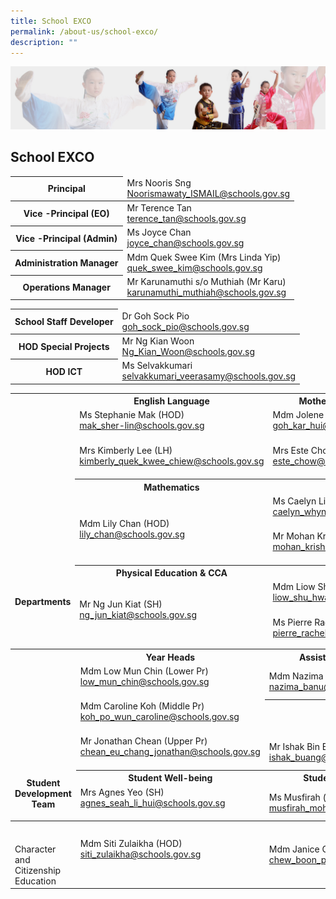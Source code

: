 ```yaml
---
title: School EXCO
permalink: /about-us/school-exco/
description: ""
---
```

![](/images/About%20Us/subbanner3.jpg)


## **School EXCO**

<table>
<thead>
  <tr>
    <th>Principal<br></th>
    <td>Mrs Nooris Sng<br><a href="mailto:Noorismawaty_ISMAIL@schools.gov.sg">Noorismawaty_ISMAIL@schools.gov.sg</a><br></td>
  </tr>
</thead>
<tbody>
  <tr>
    <th>Vice -Principal (EO)</th>
    <td>Mr Terence Tan<br><a href="mailto:terence_tan@schools.gov.sg">terence_tan@schools.gov.sg</a><br></td>
  </tr>
  <tr>
    <th>Vice -Principal (Admin)<br></th>
    <td>Ms Joyce Chan<br><a href="mailto:joyce_chan@schools.gov.sg">joyce_chan@schools.gov.sg</a><br></td>
  </tr>
  <tr>
    <th>Administration Manager</th>
    <td>Mdm Quek Swee Kim (Mrs Linda Yip)<br><a href="mailto:quek_swee_kim@schools.gov.sg">quek_swee_kim@schools.gov.sg</a><br></td>
  </tr>
  <tr>
    <th>Operations Manager</th>
    <td>Mr Karunamuthi s/o Muthiah (Mr Karu)<br><a href="mailto:karunamuthi_muthiah@schools.gov.sg">karunamuthi_muthiah@schools.gov.sg</a></td>
  </tr>
</tbody>
</table>


<table>
<thead>
  <tr>
    <th>School Staff Developer</th>
    <td>Dr Goh Sock Pio<br><a href="mailto:goh_sock_pio@schools.gov.sg">goh_sock_pio@schools.gov.sg</a><br></td>
  </tr>
</thead>
<tbody>
  <tr>
    <th>HOD Special Projects</th>
    <td>Mr Ng Kian Woon<br><a href="mailto:Ng_Kian_Woon@schools.gov.sg">Ng_Kian_Woon@schools.gov.sg</a><br></td>
  </tr>
  <tr>
    <th> HOD ICT</th>
    <td> Ms Selvakkumari<br><a href="mailto:selvakkumari_veerasamy@schools.gov.sg">selvakkumari_veerasamy@schools.gov.sg</a></td>
  </tr>
</tbody>
</table>


<table>
<thead>
  <tr>
    <th rowspan="9"><br><br><br><br><br><br><br><br><br><br><br><br><br><br><br><br>Departments</th>
    <th>English Language</th>
    <th>Mother Tongue Languages</th>
  </tr>
  <tr>
    <td>Ms Stephanie Mak (HOD)<br><a href="mailto:mak_sher-lin@schools.gov.sg">mak_sher-lin@schools.gov.sg</a><br><br></td>
    <td>Mdm Jolene Goh (HOD)<br><a href="mailto:goh_kar_hui@schools.gov.sg">goh_kar_hui@schools.gov.sg</a><br><br></td>
  </tr>
  <tr>
    <td>Mrs Kimberly Lee (LH)<br><a href="mailto:kimberly_quek_kwee_chiew@schools.gov.sg">kimberly_quek_kwee_chiew@schools.gov.sg</a><br><br></td>
    <td>Mrs Este Chow (LH CL)<br><a href="mailto:este_chow@schools.gov.sg">este_chow@schools.gov.sg</a><br><br></td>
  </tr>
  <tr>
    <th>Mathematics</th>
    <th>Science</th>
  </tr>
  <tr>
    <td rowspan="2">Mdm Lily Chan (HOD)<br><a href="mailto:lily_chan@schools.gov.sg">lily_chan@schools.gov.sg</a><br></td>
    <td>Ms Caelyn Lim (HOD)<br><a href="mailto:caelyn_whyndee_lim@schools.gov.sg">caelyn_whyndee_lim@schools.gov.sg</a><br><br></td>
  </tr>
  <tr>
    <td>Mr Mohan Krishnamoorthy (LH)<br><a href="mailto:mohan_krishnamoorthy@schools.gov.sg">mohan_krishnamoorthy@schools.gov.sg</a><br><br></td>
  </tr>
  <tr>
    <th>Physical Education &amp; CCA</th>
    <th>Aesthetics</th>
  </tr>
  <tr>
    <td rowspan="2">Mr Ng Jun Kiat (SH)<br><a href="mailto:ng_jun_kiat@schools.gov.sg">ng_jun_kiat@schools.gov.sg</a><br></td>
    <td>Mdm Liow Shu Hwa (HOD)<br><a href="mailto:liow_shu_hwa@schools.gov.sg">liow_shu_hwa@schools.gov.sg</a><br><br></td>
  </tr>
  <tr>
    <td>Ms Pierre Rachel (SH Art)<br><a href="mailto:pierre_rachel_edmond@schools.gov.sg">pierre_rachel_edmond@schools.gov.sg</a></td>
  </tr>
</thead>
</table>


<table>
<thead>
  <tr>
    <th rowspan="6"><br><br><br><br><br><br><br><br><br><br><br>Student Development Team<br></th>
    <th>Year Heads</th>
    <th>Assistant Year Heads</th>
  </tr>
  <tr>
    <td>Mdm Low Mun Chin (Lower Pr)<br><a href="mailto:low_mun_chin@schools.gov.sg">low_mun_chin@schools.gov.sg</a><br><br></td>
    <td>Mdm Nazima Banu (P1)<br><a href="mailto:nazima_banu@schools.gov.sg">nazima_banu@schools.gov.sg</a><br></td>
  </tr>
  <tr>
    <td>Mdm Caroline Koh (Middle Pr)<br><a href="mailto:koh_po_wun_caroline@schools.gov.sg">koh_po_wun_caroline@schools.gov.sg</a><br><br></td>
    <th></th>
  </tr>
  <tr>
    <td>Mr Jonathan Chean (Upper Pr)<br><a href="mailto:chean_eu_chang_jonathan@schools.gov.sg">chean_eu_chang_jonathan@schools.gov.sg</a><br><br></td>
    <td>Mr Ishak Bin Buang (P5)<br><a href="mailto:ishak_buang@schools.gov.sg">ishak_buang@schools.gov.sg</a><br></td>
  </tr>
  <tr>
    <th>Student Well-being</th>
    <th>Student Leadership</th>
  </tr>
  <tr>
    <td>Mrs Agnes Yeo (SH)<br><a href="mailto:agnes_seah_li_hui@schools.gov.sg">agnes_seah_li_hui@schools.gov.sg</a><br><br></td>
    <td>Ms Musfirah (iSH)<br><a href="mailto:musfirah_mohamed@schools.gov.sg">musfirah_mohamed@schools.gov.sg</a><br></td>
  </tr>
</thead>
<tbody>
  <tr>
    <td><br><br>Character and Citizenship Education</td>
    <td>Mdm Siti Zulaikha (HOD)<br><a href="mailto:siti_zulaikha@schools.gov.sg">siti_zulaikha@schools.gov.sg</a><br><br></td>
    <td>Mdm Janice Chew (SH NE, VIA)<br><a href="mailto:chew_boon_ping@schools.gov.sg">chew_boon_ping@schools.gov.sg</a></td>
  </tr>
</tbody>
</table>